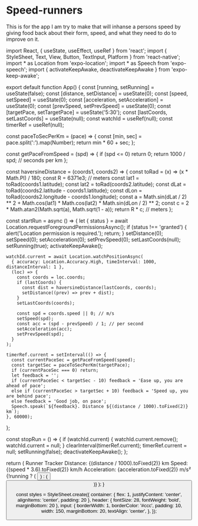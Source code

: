 # Speed-runners
This is for the app I am try to make that will inhanse a persons speed by giving food back about their form, speed, and what they need to do to improve on it.

import React, { useState, useEffect, useRef } from 'react';
import { StyleSheet, Text, View, Button, TextInput, Platform } from 'react-native';
import * as Location from 'expo-location';
import * as Speech from 'expo-speech';
import { activateKeepAwake, deactivateKeepAwake } from 'expo-keep-awake';

export default function App() {
  const [running, setRunning] = useState(false);
  const [distance, setDistance] = useState(0);
  const [speed, setSpeed] = useState(0);
  const [acceleration, setAcceleration] = useState(0);
  const [prevSpeed, setPrevSpeed] = useState(0);
  const [targetPace, setTargetPace] = useState('5:30');
  const [lastCoords, setLastCoords] = useState(null);
  const watchId = useRef(null);
  const timerRef = useRef(null);

  const paceToSecPerKm = (pace) => {
    const [min, sec] = pace.split(':').map(Number);
    return min * 60 + sec;
  };

  const getPaceFromSpeed = (spd) => {
    if (spd <= 0) return 0;
    return 1000 / spd; // seconds per km
  };

  const haversineDistance = (coords1, coords2) => {
    const toRad = (x) => (x * Math.PI) / 180;
    const R = 6371e3; // meters
    const lat1 = toRad(coords1.latitude);
    const lat2 = toRad(coords2.latitude);
    const dLat = toRad(coords2.latitude - coords1.latitude);
    const dLon = toRad(coords2.longitude - coords1.longitude);
    const a =
      Math.sin(dLat / 2) ** 2 +
      Math.cos(lat1) * Math.cos(lat2) * Math.sin(dLon / 2) ** 2;
    const c = 2 * Math.atan2(Math.sqrt(a), Math.sqrt(1 - a));
    return R * c; // meters
  };

  const startRun = async () => {
    let { status } = await Location.requestForegroundPermissionsAsync();
    if (status !== 'granted') {
      alert('Location permission is required.');
      return;
    }
    setDistance(0);
    setSpeed(0);
    setAcceleration(0);
    setPrevSpeed(0);
    setLastCoords(null);
    setRunning(true);
    activateKeepAwake();

    watchId.current = await Location.watchPositionAsync(
      { accuracy: Location.Accuracy.High, timeInterval: 1000, distanceInterval: 1 },
      (loc) => {
        const coords = loc.coords;
        if (lastCoords) {
          const dist = haversineDistance(lastCoords, coords);
          setDistance((prev) => prev + dist);
        }
        setLastCoords(coords);

        const spd = coords.speed || 0; // m/s
        setSpeed(spd);
        const acc = (spd - prevSpeed) / 1; // per second
        setAcceleration(acc);
        setPrevSpeed(spd);
      }
    );

    timerRef.current = setInterval(() => {
      const currentPaceSec = getPaceFromSpeed(speed);
      const targetSec = paceToSecPerKm(targetPace);
      if (currentPaceSec === 0) return;
      let feedback = '';
      if (currentPaceSec < targetSec - 10) feedback = 'Ease up, you are ahead of pace';
      else if (currentPaceSec > targetSec + 10) feedback = 'Speed up, you are behind pace';
      else feedback = 'Good job, on pace';
      Speech.speak(`${feedback}. Distance ${(distance / 1000).toFixed(2)} km`);
    }, 60000);
  };

  const stopRun = () => {
    if (watchId.current) {
      watchId.current.remove();
      watchId.current = null;
    }
    clearInterval(timerRef.current);
    timerRef.current = null;
    setRunning(false);
    deactivateKeepAwake();
  };

  return (
    <View style={styles.container}>
      <Text style={styles.header}>Runner Tracker</Text>
      <TextInput
        style={styles.input}
        value={targetPace}
        onChangeText={setTargetPace}
        placeholder="Target pace (mm:ss)"
      />
      <Text>Distance: {(distance / 1000).toFixed(2)} km</Text>
      <Text>Speed: {(speed * 3.6).toFixed(2)} km/h</Text>
      <Text>Acceleration: {acceleration.toFixed(2)} m/s²</Text>
      {!running ? (
        <Button title="Start Run" onPress={startRun} />
      ) : (
        <Button title="Stop Run" onPress={stopRun} color="red" />
      )}
    </View>
  );
}

const styles = StyleSheet.create({
  container: { flex: 1, justifyContent: 'center', alignItems: 'center', padding: 20 },
  header: { fontSize: 28, fontWeight: 'bold', marginBottom: 20 },
  input: {
    borderWidth: 1,
    borderColor: '#ccc',
    padding: 10,
    width: 150,
    marginBottom: 20,
    textAlign: 'center',
  },
});
